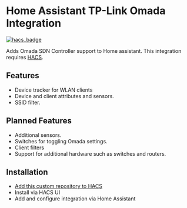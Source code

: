 # Home Assistant TP-Link Omada Integration
[![hacs_badge](https://img.shields.io/badge/HACS-Custom-41BDF5.svg)](https://github.com/hacs/integration)

Adds Omada SDN Controller support to Home assistant. This integration requires [HACS](https://hacs.xyz).

## Features

- Device tracker for WLAN clients
- Device and client attributes and sensors.
- SSID filter.

## Planned Features

- Additional sensors.
- Switches for toggling Omada settings.
- Client filters
- Support for additional hardware such as switches and routers.

## Installation

- [Add this custom repository to HACS](https://hacs.xyz/docs/faq/custom_repositories)
- Install via HACS UI
- Add and configure integration via Home Assistant
